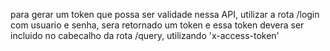 para gerar um token que possa ser validade nessa API, utilizar a rota /login com usuario e senha, sera retornado um token e essa token devera ser incluido no cabecalho da rota /query, utilizando 'x-access-token'



